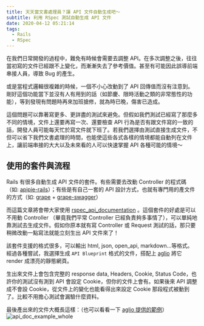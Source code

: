 ```yaml
---
title: 天天當文書處理員？讓 API 文件自動生成吧～
subtitle: 利用 RSpec 測試自動生成 API 文件
date: 2020-04-12 05:21:14
tags:
  - Rails
  - RSpec
---
```


在我們日常開發的過程中，難免有時候會需要去調整 API。在多次調整之後，往往當初寫的文件已經跟不上變化，而漸漸失去了參考價值。甚至有可能因此誤導前端串接人員，導致 Bug 的產生。

或是當程式邏輯很複雜的時候，一個不小心改動到了 API 回傳值而沒有注意到。剛好這個功能當下並沒有人有用到的話（如節慶、限時活動之類的非常態性的功能），等到發現有問題時再來加班搶修，就為時已晚，傷害已造成。

這個問題可以靠著寫更多、更詳盡的測試來避免。但假如我們測試已經寫了那麼多不同的情境，文件上還要再寫一次、還要檢查 API 行為是否有跟文件寫的一致的話，開發人員可能每天忙於寫文件就下班了。若我們選擇由測試直接生成文件，不但可以省下我們文書處理的時間，也能使這些各式各樣的情境都能自動列在文件上，讓前端串接的大大以及未來看的人可以快速掌握 API 各種可能的情境～


## 使用的套件與流程

Rails 有很多自動生成 API 文件的套件。有些需要去改動 Controller 的程式碼（如: [apipie-rails](https://github.com/Apipie/apipie-rails)）；有些是有自己一套的 API 設計方式，也就有專門用的產文件的方式（如: [grape](https://github.com/ruby-grape/grape) + [grape-swagger](https://github.com/ruby-grape/grape-swagger)）

而這篇文章將會帶大家使用 [rspec_api_documentation](https://github.com/zipmark/rspec_api_documentation) 。這個套件的好處是可以不用動 Controller （畢竟我們平常 Controller 已經負責夠多事情了），可以單純地靠測試去生成文件。假如你原本就有寫 Controller 或 Request 測試的話，那只要稍微改動一點寫法就能立刻生出 API 文件來了！

該套件支援的格式很多，可以輸出 html, json, open_api, markdown...等格式。經過各種嘗試，我選擇生成 `API Blueprint` 格式的文件，搭配上 [aglio](https://github.com/danielgtaylor/aglio) 將它 render 成漂亮的靜態網頁。

生出來文件上會包含完整的 response data, Headers, Cookie, Status Code，也許你的測試沒有測到 API 會設定 Cookie，但你的文件上會有。如果後來 API 調整成不會設 Cookie，從文件上的變化也能看得出來設定 Cookie 那段程式被動到了。比較不用擔心測試會漏驗什麼資料。

最後產出來的文件大概長這樣：（也可以看看一下 [aglio 提供的範例](https://htmlpreview.github.io/?https://raw.githubusercontent.com/danielgtaylor/aglio/blob/master/examples/default-triple.html)）
![api_doc_example_whole](/blog/imgs/api_doc_example/whole.png)

